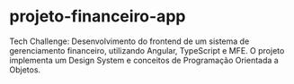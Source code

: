 # projeto-financeiro-app
Tech Challenge: Desenvolvimento do frontend de um sistema de gerenciamento financeiro, utilizando Angular, TypeScript e MFE. O projeto implementa um Design System e conceitos de Programação Orientada a Objetos.

